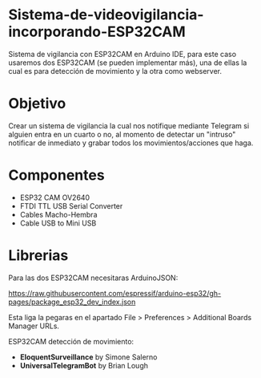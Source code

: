 # Sistema-de-videovigilancia-incorporando-ESP32CAM

Sistema de vigilancia con ESP32CAM en Arduino IDE, para este caso usaremos dos ESP32CAM (se pueden implementar más), una de ellas la cual es para detección de movimiento y la otra como webserver.

# Objetivo
Crear un sistema de vigilancia la cual nos notifique mediante Telegram si alguien entra en un cuarto o no, al momento de detectar un "intruso" notificar de inmediato y grabar todos los movimientos/acciones que haga.


# Componentes
* ESP32 CAM OV2640
* FTDI TTL USB Serial Converter
* Cables Macho-Hembra
* Cable USB to Mini USB




# Librerias
Para las dos ESP32CAM necesitaras ArduinoJSON:

https://raw.githubusercontent.com/espressif/arduino-esp32/gh-pages/package_esp32_dev_index.json

Esta liga la pegaras en el apartado  File > Preferences > Additional Boards Manager URLs.

ESP32CAM detección de movimiento:
* **EloquentSurveillance** by Simone Salerno
* **UniversalTelegramBot** by Brian Lough
